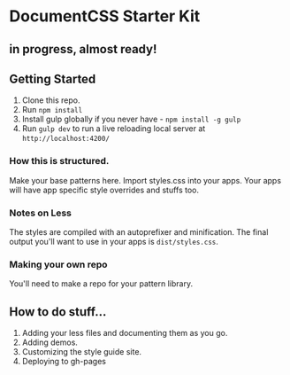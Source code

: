 # DocumentCSS Starter Kit

## in progress, almost ready!

## Getting Started
1. Clone this repo.
2. Run `npm install`
3. Install gulp globally if you never have - `npm install -g gulp`
4. Run `gulp dev` to run a live reloading local server at `http://localhost:4200/`

### How this is structured.
Make your base patterns here. Import styles.css into your apps. Your apps will have app specific style overrides and stuffs too.

### Notes on Less
The styles are compiled with an autoprefixer and minification. The final output you'll want to use in your apps is `dist/styles.css`.

### Making your own repo
You'll need to make a repo for your pattern library.

## How to do stuff...
1. Adding your less files and documenting them as you go.
2. Adding demos.
3. Customizing the style guide site.
4. Deploying to gh-pages